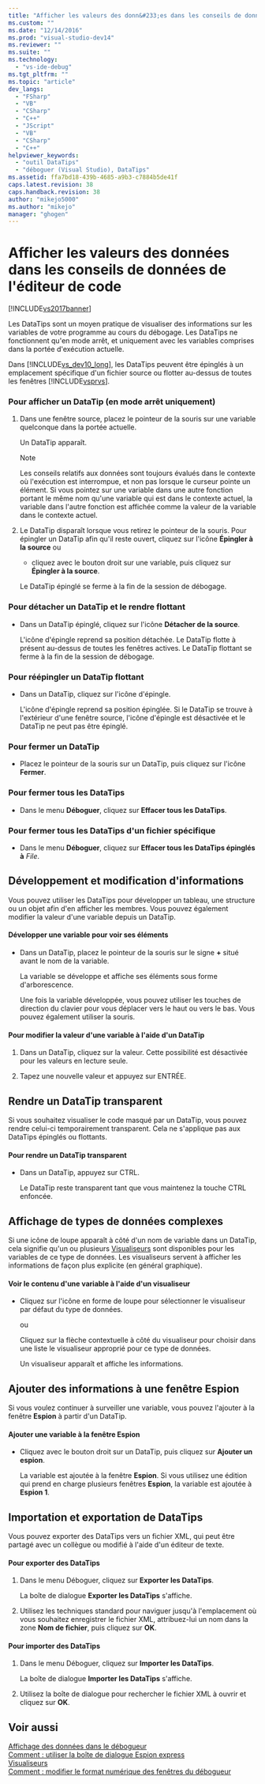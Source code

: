 ```yaml
---
title: "Afficher les valeurs des donn&#233;es dans les conseils de donn&#233;es de l&#39;&#233;diteur de code | Microsoft Docs"
ms.custom: ""
ms.date: "12/14/2016"
ms.prod: "visual-studio-dev14"
ms.reviewer: ""
ms.suite: ""
ms.technology: 
  - "vs-ide-debug"
ms.tgt_pltfrm: ""
ms.topic: "article"
dev_langs: 
  - "FSharp"
  - "VB"
  - "CSharp"
  - "C++"
  - "JScript"
  - "VB"
  - "CSharp"
  - "C++"
helpviewer_keywords: 
  - "outil DataTips"
  - "déboguer (Visual Studio), DataTips"
ms.assetid: ffa7bd18-439b-4685-a9b3-c7884b5de41f
caps.latest.revision: 38
caps.handback.revision: 38
author: "mikejo5000"
ms.author: "mikejo"
manager: "ghogen"
---
```

# Afficher les valeurs des donn&#233;es dans les conseils de donn&#233;es de l&#39;&#233;diteur de code
[!INCLUDE[vs2017banner](../code-quality/includes/vs2017banner.md)]

Les DataTips sont un moyen pratique de visualiser des informations sur les variables de votre programme au cours du débogage.  Les DataTips ne fonctionnent qu'en mode arrêt, et uniquement avec les variables comprises dans la portée d'exécution actuelle.  
  
 Dans [!INCLUDE[vs_dev10_long](../code-quality/includes/vs_dev10_long_md.md)], les DataTips peuvent être épinglés à un emplacement spécifique d'un fichier source ou flotter au\-dessus de toutes les fenêtres [!INCLUDE[vsprvs](../code-quality/includes/vsprvs_md.md)].  
  
### Pour afficher un DataTip \(en mode arrêt uniquement\)  
  
1.  Dans une fenêtre source, placez le pointeur de la souris sur une variable quelconque dans la portée actuelle.  
  
     Un DataTip apparaît.  
  
    > [!NOTE]
    >  Les conseils relatifs aux données sont toujours évalués dans le contexte où l'exécution est interrompue, et non pas lorsque le curseur pointe un élément.  Si vous pointez sur une variable dans une autre fonction portant le même nom qu'une variable qui est dans le contexte actuel, la variable dans l'autre fonction est affichée comme la valeur de la variable dans le contexte actuel.  
  
2.  Le DataTip disparaît lorsque vous retirez le pointeur de la souris.  Pour épingler un DataTip afin qu'il reste ouvert, cliquez sur l'icône **Épingler à la source** ou  
  
    -   cliquez avec le bouton droit sur une variable, puis cliquez sur **Épingler à la source**.  
  
     Le DataTip épinglé se ferme à la fin de la session de débogage.  
  
### Pour détacher un DataTip et le rendre flottant  
  
-   Dans un DataTip épinglé, cliquez sur l'icône **Détacher de la source**.  
  
     L'icône d'épingle reprend sa position détachée.  Le DataTip flotte à présent au\-dessus de toutes les fenêtres actives.  Le DataTip flottant se ferme à la fin de la session de débogage.  
  
### Pour réépingler un DataTip flottant  
  
-   Dans un DataTip, cliquez sur l'icône d'épingle.  
  
     L'icône d'épingle reprend sa position épinglée.  Si le DataTip se trouve à l'extérieur d'une fenêtre source, l'icône d'épingle est désactivée et le DataTip ne peut pas être épinglé.  
  
### Pour fermer un DataTip  
  
-   Placez le pointeur de la souris sur un DataTip, puis cliquez sur l'icône **Fermer**.  
  
### Pour fermer tous les DataTips  
  
-   Dans le menu **Déboguer**, cliquez sur **Effacer tous les DataTips**.  
  
### Pour fermer tous les DataTips d'un fichier spécifique  
  
-   Dans le menu **Déboguer**, cliquez sur **Effacer tous les DataTips épinglés à** *File*.  
  
## Développement et modification d'informations  
 Vous pouvez utiliser les DataTips pour développer un tableau, une structure ou un objet afin d'en afficher les membres.  Vous pouvez également modifier la valeur d'une variable depuis un DataTip.  
  
#### Développer une variable pour voir ses éléments  
  
-   Dans un DataTip, placez le pointeur de la souris sur le signe **\+** situé avant le nom de la variable.  
  
     La variable se développe et affiche ses éléments sous forme d'arborescence.  
  
     Une fois la variable développée, vous pouvez utiliser les touches de direction du clavier pour vous déplacer vers le haut ou vers le bas.  Vous pouvez également utiliser la souris.  
  
#### Pour modifier la valeur d'une variable à l'aide d'un DataTip  
  
1.  Dans un DataTip, cliquez sur la valeur.  Cette possibilité est désactivée pour les valeurs en lecture seule.  
  
2.  Tapez une nouvelle valeur et appuyez sur ENTRÉE.  
  
## Rendre un DataTip transparent  
 Si vous souhaitez visualiser le code masqué par un DataTip, vous pouvez rendre celui\-ci temporairement transparent.  Cela ne s'applique pas aux DataTips épinglés ou flottants.  
  
#### Pour rendre un DataTip transparent  
  
-   Dans un DataTip, appuyez sur CTRL.  
  
     Le DataTip reste transparent tant que vous maintenez la touche CTRL enfoncée.  
  
## Affichage de types de données complexes  
 Si une icône de loupe apparaît à côté d'un nom de variable dans un DataTip, cela signifie qu'un ou plusieurs [Visualiseurs](../debugger/create-custom-visualizers-of-data.md) sont disponibles pour les variables de ce type de données.  Les visualiseurs servent à afficher les informations de façon plus explicite \(en général graphique\).  
  
#### Voir le contenu d'une variable à l'aide d'un visualiseur  
  
-   Cliquez sur l'icône en forme de loupe pour sélectionner le visualiseur par défaut du type de données.  
  
     ou  
  
     Cliquez sur la flèche contextuelle à côté du visualiseur pour choisir dans une liste le visualiseur approprié pour ce type de données.  
  
     Un visualiseur apparaît et affiche les informations.  
  
## Ajouter des informations à une fenêtre Espion  
 Si vous voulez continuer à surveiller une variable, vous pouvez l'ajouter à la fenêtre **Espion** à partir d'un DataTip.  
  
#### Ajouter une variable à la fenêtre Espion  
  
-   Cliquez avec le bouton droit sur un DataTip, puis cliquez sur **Ajouter un espion**.  
  
     La variable est ajoutée à la fenêtre **Espion**.  Si vous utilisez une édition qui prend en charge plusieurs fenêtres **Espion**, la variable est ajoutée à **Espion 1**.  
  
## Importation et exportation de DataTips  
 Vous pouvez exporter des DataTips vers un fichier XML, qui peut être partagé avec un collègue ou modifié à l'aide d'un éditeur de texte.  
  
#### Pour exporter des DataTips  
  
1.  Dans le menu Déboguer, cliquez sur **Exporter les DataTips**.  
  
     La boîte de dialogue **Exporter les DataTips** s'affiche.  
  
2.  Utilisez les techniques standard pour naviguer jusqu'à l'emplacement où vous souhaitez enregistrer le fichier XML, attribuez\-lui un nom dans la zone **Nom de fichier**, puis cliquez sur **OK**.  
  
#### Pour importer des DataTips  
  
1.  Dans le menu Déboguer, cliquez sur **Importer les DataTips**.  
  
     La boîte de dialogue **Importer les DataTips** s'affiche.  
  
2.  Utilisez la boîte de dialogue pour rechercher le fichier XML à ouvrir et cliquez sur **OK**.  
  
## Voir aussi  
 [Affichage des données dans le débogueur](../debugger/viewing-data-in-the-debugger.md)   
 [Comment : utiliser la boîte de dialogue Espion express](../Topic/How%20to:%20Use%20the%20QuickWatch%20Dialog%20Box.md)   
 [Visualiseurs](../debugger/create-custom-visualizers-of-data.md)   
 [Comment : modifier le format numérique des fenêtres du débogueur](../Topic/How%20to:%20Change%20the%20Numeric%20Format%20of%20Debugger%20Windows.md)